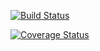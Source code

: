 [![Build Status](https://www.travis-ci.org/luozhijunc/exercise2.svg?branch=master)](https://www.travis-ci.org/luozhijunc/exercise2)

[![Coverage Status](https://coveralls.io/repos/github/luozhijunc/exercise2/badge.svg)](https://coveralls.io/github/luozhijunc/exercise2)

